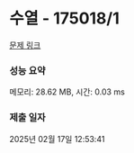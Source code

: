 # 수열 - 175018/1 

[문제 링크](https://level.goorm.io/exam/175018/%ED%94%BC%EB%B3%B4%EB%82%98%EC%B9%98-%EC%88%98/quiz/1) 

### 성능 요약

메모리: 28.62 MB, 시간: 0.03 ms

### 제출 일자

2025년 02월 17일 12:53:41


